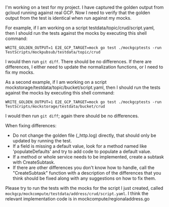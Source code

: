 I'm working on a test for my project.  I have captured the golden output from gcloud running against real GCP.  Now I need to verify that the golden output from the test is identical when run against my mocks.

For example, if I am working on a script testdata/topic/crud/script.yaml, then I should run the tests against the mocks by executing this shell command:

`WRITE_GOLDEN_OUTPUT=1 E2E_GCP_TARGET=mock go test ./mockgcptests -run TestScripts/mockpubsub/testdata/topic/crud`

I would then run `git diff`.  There should be no differences.  If there are differences, I either need to update the normalization functions, or I need to fix my mocks.

As a second example, if I am working on a script mockstorage/testdata/topic/bucket/script.yaml, then I should run the tests against the mocks by executing this shell command:

`WRITE_GOLDEN_OUTPUT=1 E2E_GCP_TARGET=mock go test ./mockgcptests -run TestScripts/mockstorage/testdata/bucket/crud`

I would then run `git diff`; again there should be no differences.

When fixing differences:

* Do not change the golden file (_http.log) directly, that should only be updated by running the test.
* If a field is missing a default value, look for a method named like 'populateDefaults' and try to add code to populate a default value.
* If a method or whole service needs to be implemented, create a subtask with CreateSubtask.
* If there are other differences you don't know how to handle, call the "CreateSubtask" function with a description of the differences that you think should be fixed along with any suggestions on how to fix them.

Please try to run the tests with the mocks for the script I just created, called `mockgcp/mockcompute/testdata/address/crud/script.yaml`.  I think the relevant implementation code is in mockcompute/regionaladdress.go